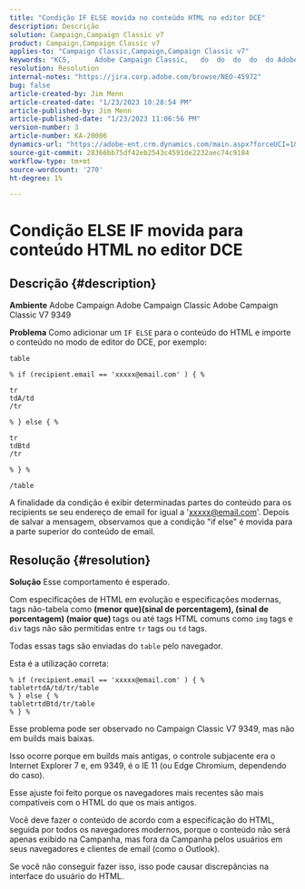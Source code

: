 ```yaml
---
title: "Condição IF ELSE movida no conteúdo HTML no editor DCE"
description: Descrição
solution: Campaign,Campaign Classic v7
product: Campaign,Campaign Classic v7
applies-to: "Campaign Classic,Campaign,Campaign Classic v7"
keywords: "KCS, ​ ​ ​ ​ ​ Adobe Campaign Classic, ​ ​ do ​ do ​ do ​ do ​ do Adobe Campaign, SE ELSE, HTML, editor de DCE, solução de problemas, V7 9349"
resolution: Resolution
internal-notes: "https://jira.corp.adobe.com/browse/NEO-45972"
bug: false
article-created-by: Jim Menn
article-created-date: "1/23/2023 10:28:54 PM"
article-published-by: Jim Menn
article-published-date: "1/23/2023 11:06:56 PM"
version-number: 3
article-number: KA-20006
dynamics-url: "https://adobe-ent.crm.dynamics.com/main.aspx?forceUCI=1&pagetype=entityrecord&etn=knowledgearticle&id=f0c0c54b-6d9b-ed11-aad1-6045bd006e5a"
source-git-commit: 28366bb75df42eb2543c4591de2232aec74c9184
workflow-type: tm+mt
source-wordcount: '270'
ht-degree: 1%

---
```


# Condição ELSE IF movida para conteúdo HTML no editor DCE

## Descrição {#description}


<b>Ambiente</b>
Adobe Campaign Adobe Campaign Classic Adobe Campaign Classic V7 9349

<b>Problema</b>
Como adicionar um `IF ELSE` para o conteúdo do HTML e importe o conteúdo no modo de editor do DCE, por exemplo:


```
table

% if (recipient.email == 'xxxxx@email.com' ) { %

tr
tdA/td
/tr

% } else { %

tr
tdBtd
/tr

% } %

/table
```


A finalidade da condição é exibir determinadas partes do conteúdo para os recipients se seu endereço de email for igual a &#39;xxxxx@email.com&#39;. Depois de salvar a mensagem, observamos que a condição &quot;if else&quot; é movida para a parte superior do conteúdo de email.


## Resolução {#resolution}


<b>Solução</b>
Esse comportamento é esperado.

Com especificações de HTML em evolução e especificações modernas, tags não-tabela como <b>(menor que)(sinal de porcentagem), (sinal de porcentagem) (maior que) </b>tags ou até tags HTML comuns como `img` tags e `div` tags não são permitidas entre `tr` tags ou `td` tags.

Todas essas tags são enviadas do `table` pelo navegador.

Esta é a utilização correta:


```
% if (recipient.email == 'xxxxx@email.com' ) { %
tabletrtdA/td/tr/table
% } else { %
tabletrtdBtd/tr/table
% } %
```


Esse problema pode ser observado no Campaign Classic V7 9349, mas não em builds mais baixas.

Isso ocorre porque em builds mais antigas, o controle subjacente era o Internet Explorer 7 e, em 9349, é o IE 11 (ou Edge Chromium, dependendo do caso).

Esse ajuste foi feito porque os navegadores mais recentes são mais compatíveis com o HTML do que os mais antigos.

Você deve fazer o conteúdo de acordo com a especificação do HTML, seguida por todos os navegadores modernos, porque o conteúdo não será apenas exibido na Campanha, mas fora da Campanha pelos usuários em seus navegadores e clientes de email (como o Outlook).

Se você não conseguir fazer isso, isso pode causar discrepâncias na interface do usuário do HTML.
